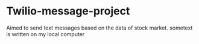 # Twilio-message-project
Aimed to send text messages based on the data of stock market.
sometext is written on my local computer